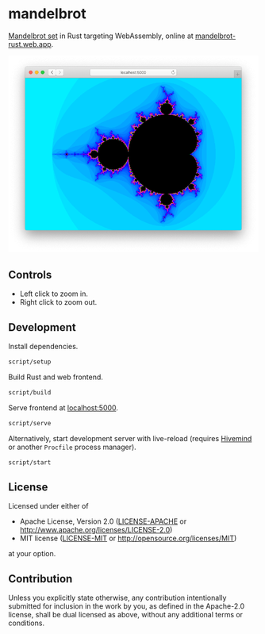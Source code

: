 # mandelbrot

[Mandelbrot set](https://en.wikipedia.org/wiki/Mandelbrot_set) in Rust targeting
WebAssembly, online at [mandelbrot-rust.web.app](https://mandelbrot-rust.web.app/).

![mandelbrot](images/mandelbrot.png)

## Controls

- Left click to zoom in.
- Right click to zoom out.

## Development

Install dependencies.

```sh
script/setup
```

Build Rust and web frontend.

```sh
script/build
```

Serve frontend at [localhost:5000](http://localhost:5000/).

```sh
script/serve
```

Alternatively, start development server with live-reload (requires
[Hivemind](https://github.com/DarthSim/hivemind) or another `Procfile` process
manager).

```sh
script/start
```

## License

Licensed under either of

- Apache License, Version 2.0
  ([LICENSE-APACHE](LICENSE-APACHE) or http://www.apache.org/licenses/LICENSE-2.0)
- MIT license
  ([LICENSE-MIT](LICENSE-MIT) or http://opensource.org/licenses/MIT)

at your option.

## Contribution

Unless you explicitly state otherwise, any contribution intentionally submitted
for inclusion in the work by you, as defined in the Apache-2.0 license, shall be
dual licensed as above, without any additional terms or conditions.
